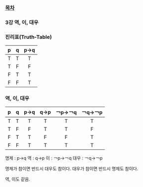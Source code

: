 ### [목차](readme.md)


### 3강 역, 이, 대우


### 진리표(Truth-Table)
| p | q | p→q |
|:---:|:---:|:----:|
| T | T | T |
| T | F | F |
| F | T | T |
| F | F | T |


### 역, 이, 대우

| p | q | p→q | q→p | ￢p→￢q | ￢q→￢p |
|:---:|:---:|:----:|:----:|:----:|:----:|
| T | T | T | T | T | T |
| T | F | F | T | T | F |
| F | T | T | F | F | T |
| F | F | T | T | T | T |

명제 : p→q
역 : q→p
이 : ￢p→￢q
대우 : ￢q→￢p

명제가 참이면 반드시 대우도 참이다.
대우가 참이면 반드시 명제도 참이다.

역, 이도 같음.